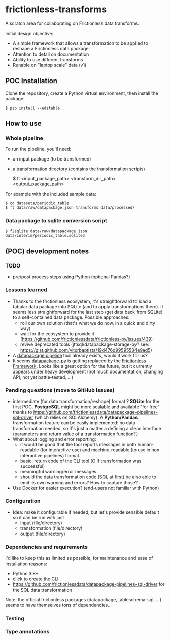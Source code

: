 # frictionless-transforms
A scratch area for collaborating on Frictionless data transforms.

Initial design objective: 
  - A simple framework that allows a transformation to be applied to reshape a Frictionless data package. 
  - Attention to detail on documentation
  - Ability to use different transforms
  - Runable on "laptop scale" data (v1) 

## POC Installation

Clone the repository, create a Python virtual environment, then install the package:

    $ pip install --editable . 
    
## How to use 

### Whole pipeline
To run the pipeline, you'll need:

- an input package (to be transformed)
- a transformation directory (contains the transformation scripts)


    $ ft <input_package_path> <transform_dir_path> <output_package_path>
    
For example with the included sample data:

    $ cd datasets/periodic_table
    $ ft data/raw/datapackage.json transforms data/processed/

### Data package to sqlite conversion script

    $ f2sqlite data/raw/datapackage.json data/interim/periodic_table.sqlite3

## (POC) development notes  

### TODO
- pre/post process steps using Python (optional Pandas?)

### Lessons learned
- Thanks to the frictionless ecosystem, it's straightforward to load a tabular data package into SQLite (and to 
apply transformations there). It seems less straightforward for the last step (get data back from SQLite) to a 
self-contained data package. Possible approaches:
    - roll our own solution (that's what we do now, in a quick and dirty way)
    - wait for the ecosystem to provide it (https://github.com/frictionlessdata/frictionless-py/issues/439)
    - revive deprecated tools (jttsql/datapackage-storage-py? see: https://gist.github.com/vitorbaptista/19d476d99595584e9ad5)
- A [datapackage pipeline](https://github.com/frictionlessdata/datapackage-pipelines) tool already exists, would it 
work for us?
- It seems [datapackage-py](https://github.com/frictionlessdata/datapackage-py) is getting replaced by the 
[Frictionless Framework](https://github.com/frictionlessdata/frictionless-py). Looks like a great option for the future, 
but it currently appears under heavy development (not much documentation, changing API, not yet battle-tested, ...)
    
### Pending questions (move to GitHub issues)
- intermediate (for data transformation/reshape) format ? **SQLite** for the first POC. **PostgreSQL** might be more 
scalable and available "for free" thanks to https://github.com/frictionlessdata/datapackage-pipelines-sql-driver 
(which relies on SQLAlchemy). A **Python/Pandas** transformation feature can be easily implemented: no data 
transformation needed, so it's just a matter a defining a clean interface (parameters and return value of a 
transformation function?)
- What about logging and error reporting:
    - it would be good that the tool reports messages in both human-readable (for interactive use) and 
    machine-readable (to use in non interactive pipelines) format.
    - basic: return code of the CLI tool (O if transformation was successful)
    - meaningful warning/error messages.
    - should the data transformation code (SQL at first) be also able to emit its own warning and errors? 
    How to capture those?
- Use Docker for easier execution? (end-users not familiar with Python)

### Configuration

- Idea: make it configurable if needed, but let's provide sensible default so it can be run with just
    - input (file/directory)
    - transformation (file/directory)
    - output (file/directory)
    
### Dependencies and requirements

I'd like to keep this as limited as possible, for maintenance and ease of installation reasons:

- Python 3.8+
- click to create the CLI
- https://github.com/frictionlessdata/datapackage-pipelines-sql-driver for the SQL data transformation

Note: the official frictionless packages (datapackage, tableschema-sql, ...) seems to have themselves tons of 
dependencies...

### Testing

### Type annotations




